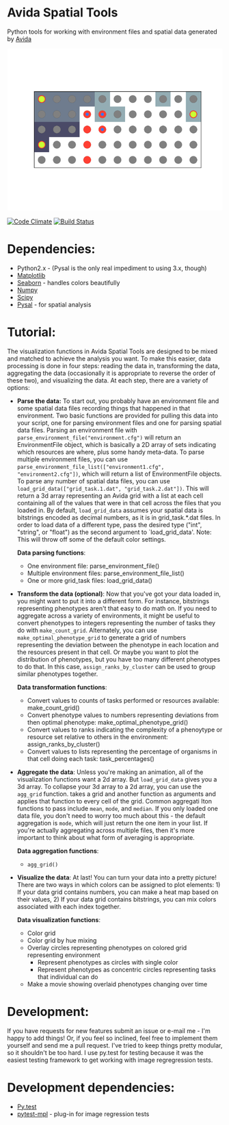 # Avida Spatial Tools
Python tools for working with environment files and spatial data generated by [Avida](https://github.com/devosoft/avida)

![example](tests/baseline_images/test_paired_environment_phenotype_grid_circles.png)

[![Code Climate](https://codeclimate.com/github/emilydolson/avida-spatial-tools/badges/gpa.svg)](https://codeclimate.com/github/emilydolson/avida-spatial-tools)
[![Build Status](https://travis-ci.org/emilydolson/avida-spatial-tools.svg?branch=master)](https://travis-ci.org/emilydolson/avida-spatial-tools)


# Dependencies:
* Python2.x - (Pysal is the only real impediment to using 3.x, though)
* [Matplotlib](http://matplotlib.org/)
* [Seaborn](https://github.com/mwaskom/seaborn) - handles colors beautifully
* [Numpy](http://www.numpy.org/)
* [Scipy](http://www.scipy.org/)
* [Pysal](https://github.com/pysal/pysal) - for spatial analysis

# Tutorial:

The visualization functions in Avida Spatial Tools are designed to be mixed and matched to achieve the analysis you want. To make this easier, data processing is done in four steps: reading the data in, transforming the data, aggregating the data (occasionally it is appropriate to reverse the order of these two), and visualizing the data. At each step, there are a variety of options:

* **Parse the data:** To start out, you probably have an environment file and some spatial data files recording things that happened in that environment. Two basic functions are provided for pulling this data into your script, one for parsing environment files and one for parsing spatial data files. Parsing an environment file with `parse_environment_file("environment.cfg")` will return an EnvironmentFile object, which is basically a 2D array of sets indicating which resources are where, plus some handy meta-data. To parse multiple environment files, you can use `parse_environment_file_list(["environment1.cfg", "environment2.cfg"])`, which will return a list of EnvironmentFile objects. To parse any number of spatial data files, you can use `load_grid_data(["grid_task.1.dat", "grid_task.2.dat"])`. This will return a 3d array representing an Avida grid with a list at each cell containing all of the values that were in that cell across the files that you loaded in. By default, `load_grid_data` assumes your spatial data is bitstrings encoded as decimal numbers, as it is in grid_task.\*.dat files. In order to load data of a different type, pass the desired type ("int", "string", or "float") as the second argument to `load_grid_data'. Note: This will throw off some of the default color settings.

  **Data parsing functions**:
   * One environment file: parse_environment_file()
   * Multiple environment files: parse_environment_file_list()
   * One or more grid_task files: load_grid_data()

* **Transform the data (optional)**: Now that you've got your data loaded in, you might want to put it into a different form. For instance, bitstrings representing phenotypes aren't that easy to do math on. If you need to aggregate across a variety of environments, it might be useful to convert phenotypes to integers representing the number of tasks they do with `make_count_grid`. Alternately, you can use `make_optimal_phenotype_grid` to generate a grid of numbers representing the deviation between the phenotype in each location and the resources present in that cell. Or maybe you want to plot the distribution of phenotypes, but you have too many different phenotypes to do that. In this case, `assign_ranks_by_cluster` can be used to group similar phenotypes together.

  **Data transformation functions**:
  * Convert values to counts of tasks performed or resources available: make_count_grid()
  * Convert phenotype values to numbers representing deviations from then optimal phenotype: make_optimal_phenotype_grid()
  * Convert values to ranks indicating the complexity of a phenoytype or resource set relative to others in the environment: assign_ranks_by_cluster()
  * Convert values to lists representing the percentage of organisms in that cell doing each task: task_percentages()

* **Aggregate the data**: Unless you're making an animation, all of the visualization functions want a 2d array. But `load_grid_data` gives you a 3d array. To collapse your 3d array to a 2d array, you can use the `agg_grid` function. takes a grid and another function as arguments and applies that function to every cell of the grid. Common aggregati Iton functions to pass include `mean`, `mode`, and `median`. If you only loaded one data file, you don't need to worry too much about this - the default aggregation is `mode`, which will just return the one item in your list. If you're actually aggregating across multiple files, then it's more important to think about what form of averaging is appropriate.

  **Data aggregation functions**:
  * `agg_grid()` 

* **Visualize the data**: At last! You can turn your data into a pretty picture! There are two ways in which colors can be assigned to plot elements: 1) If your data grid contains numbers, you can make a heat map based on their values, 2) If your data grid contains bitstrings, you can mix colors associated with each index together. 

  **Data visualization functions**:
  * Color grid
  * Color grid by hue mixing
  * Overlay circles representing phenotypes on colored grid representing environment
    * Represent phenotypes as circles with single color
    * Represent phenotypes as concentric circles representing tasks that individual can do
  * Make a movie showing overlaid phenotypes changing over time

# Development:
If you have requests for new features submit an issue or e-mail me - I'm happy to add things! Or, if you feel so inclined, feel free to implement them yourself and send me a pull request. I've tried to keep things pretty modular, so it shouldn't be too hard. I use py.test for testing because it was the easiest testing framework to get working with image regregression tests.

# Development dependencies:
* [Py.test](http://pytest.org/latest/)
* [pytest-mpl](https://github.com/astrofrog/pytest-mpl) - plug-in for image regression tests

